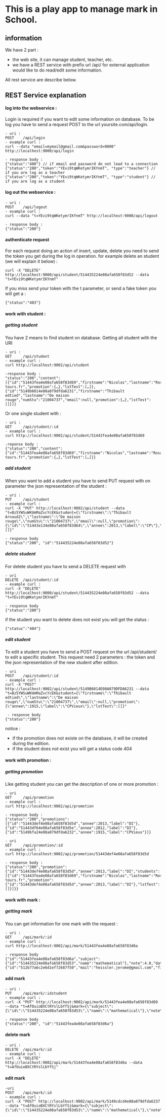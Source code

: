 # This is a play app to manage mark in School.

## information
We have 2 part : 

- the web site, it can manage student, teacher, etc.
- we have a REST service with prefix url /api/ for external application would like to do read/edit some information.
 
All rest service are describe below.

## REST Service explanation

#### log into the webservice : 
Login is required if you want to edit some information on database. To be log you have to send a request POST to the url yoursite.com/api/login.

	- uri : 
	POST	/api/login
	- example curl : 
	curl --data "email=mymail@gmail.com&password=0000" http://localhost:9000/api/login
	
	- response body : 
	{"status":"400"} // if email and password do not lead to a connection
	{"status":"200","token":"YEvi9tqWKetymrIKYnmT", "type":"teacher"} // if you are log as a teacher
	{"status":"200","token":"YEvi9tqWKetymrIKYnmT", "type":"student"} // if you are log as a student

#### log out the webservice : 
	- uri : 
	POST	/api/logout
	- example curl : 
	curl --data "t=YEvi9tqWKetymrIKYnmT" http://localhost:9000/api/logout
	
	- response body : 
	{"status":"200"}
	
#### authenticate request
For each request doing an action of insert, update, delete you need to send the token you get during the log in operation.
for example delete an student (we will explain it below) : 

	curl -X "DELETE" http://localhost:9000/api/student/514435224e08afa658f83d52 --data "t=YEvi9tqWKetymrIKYnmT"
	
If you miss send your token with the t parameter, or send a fake token you will get a :

	{"status":"403"}
	

#### work with student : 

##### getting student
You have 2 means to find student on database. Getting all student with the URI

	- uri : 
	GET		/api/student
	- example curl : 
	curl http://localhost:9002/api/student
	
	-response body : 
	"status":"200","content":[{"id":"51443fea4e08afa658f83d69","firstname":"Nicolas","lastname":"Rosado","numStu":"21004736","email":"rosado.nicolas@etu.univ-tours.fr","promotion":{…},"lstTest":[…]},{"id":"5149b6014e08a079dfda6231","firstname":"Thibault edtied","lastname":"De maison rouge","numStu":"21004737","email":null,"promotion":{…},"lstTest":[]}]}
	
Or one single student with : 
	
	- uri : 
	GET		/api/student/:id
	- example curl : 
	curl http://localhost:9002/api/student/51443fea4e08afa658f83d69
	
	-reponse body : 
	{"status":"200","content":{"id":"51443fea4e08afa658f83d69","firstname":"Nicolas","lastname":"Rosado","numStu":"21004736","email":"rosado.nicolas@etu.univ-tours.fr","promotion":{…},"lstTest":[…]}}
	


##### add student
When you want to add a student you have to send PUT request with on parameter the json representation of the student : 

	- uri :
	PUT 	/api/student
	- example curl : 
	curl -X "PUT" http://localhost:9002/api/student --data "t=Bz5YWSuWKUmMaZvcYcEK&student={\"firstname\":\"Thibault Arnaud2\",\"lastname\":\"De maison rouge\",\"numStu\":\"21004737\",\"email\":null,\"promotion\":{\"id\":\"51443e134e08afa658f83d64\",\"annee\":2013,\"label\":\"CP\"},\"lstTest\":[]}" 
	
	- response body
	{"status":"200", "id":"514435224e08afa658f83d52"}
	
##### delete student	
For delete student you have to send a DELETE request with 

	- uri
	DELETE 	/api/student/:id
	- example curl : 
	curl -X "DELETE" http://localhost:9000/api/student/514435224e08afa658f83d52 --data "t=YEvi9tqWKetymrIKYnmT"
	
	- response body
	{"status":"200"}

if the student you want to delete does not exist you will get the status :

	{"status":"404"}

##### edit student
To edit a student you have to send a POST request on the url /api/student/<id> to edit a specific student. This request need 2 parameters : the token and the json representation of the new student after edition.

	- uri
	POST	/api/student/:id
	- example curl : 
	curl -X "POST" http://localhost:9002/api/student/5149B6014E08A079DFDA6231 --data "t=Bz5YWSuWKUmMaZvcYcEK&student={\"firstname\":\"Thibault edtied\",\"lastname\":\"De maison rouge\",\"numStu\":\"21004737\",\"email\":null,\"promotion\":{\"annee\":1915,\"label\":\"CPVieux\"},\"lstTest\":[]}"
	
	 - response body
	{"status":"200"}

notice : 

- if the promotion does not existe on the database, it will be created during the edition.
- if the student does not exist you will get a status code 404

#### work with promotion : 

##### getting promotion
Like getting student you can get the description of one or more promotion : 

	- uri 
	GET		/api/promotion
	- example curl : 
	curl http://localhost:9002/api/promotion
	
	- response body : 
	{"status":"200","promotions":[{"id":"51443def4e08afa658f83d5d","annee":2013,"label":"DI"},{"id":"51443df64e08afa658f83d5e","annee":2012,"label":"DI"},{"id":"5149bfa24e08a079dfda6232","annee":1915,"label":"CPVieux"}]}
	
	- uri
	GET		/api/promotion/:id
	- example curl : 
	curl http://localhost:9002/api/promotion/51443def4e08afa658f83d5d
	
	- response body : 
	{"status":"200","promotion":{"id":"51443def4e08afa658f83d5d","annee":2013,"label":"DI","students":[{"id":"51443fea4e08afa658f83d69","firstname":"Nicolas","lastname":"Rosado","numStu":"21004736","email":"rosado.nicolas@etu.univ-tours.fr","promotion":{"id":"51443def4e08afa658f83d5d","annee":2013,"label":"DI"},"lstTest":[]}]}}

#### work with mark : 

##### getting mark
You can get information for one mark with the request : 
	
	- uri :
	GET		/api/mark/:id
	- example curl :
	curl http://localhost:9002/api/mark/51443fea4e08afa658f83d6a

	- response body
	{"id":"51443fea4e08afa658f83d6a","subject":{"id":"514435224e08afa658f83d53","name":"mathematical"},"note":4.0,"date":"03/25/13","teacher":{"id":"512b77a6c2e6d1ef72687f50","mail":"heissler.jerome@gmail.com","firstname":"Jérome","lastname":"Heissler","delete":false}} 


#### add mark

	- uri : 
	PUT 	/api/mark/:idstudent
	- example curl : 
	curl -X "PUT" http://localhost:9002/api/mark/51443fea4e08afa658f83d69 --data "t=AfOuioBXCtRYslLbYfSj&mark={\"subject\":{\"id\":\"514435224e08afa658f83d53\",\"name\":\"mathematical\"},\"note\":14.0,\"date\":\"03/25/13\"}"
	
	- response body
	{"status":"200", "id":"51443fea4e08afa658f83d6a"}

#### delete mark
	
	- uri : 
	DELETE 	/api/mark/:id
	- example curl : 
	curl -X "DELETE" http://localhost:9002/api/mark/51443fea4e08afa658f83d6a --data "t=AfOuioBXCtRYslLbYfSj"
	
#### edit mark

	-uri
	POST	/api/mark/:id
	- example curl : 
	curl -X "POST" http://localhost:9002/api/mark/5149cdcd4e08a079dfda6237 --data "t=AfOuioBXCtRYslLbYfSj&mark={\"subject\":{\"id\":\"514435224e08afa658f83d53\",\"name\":\"mathematical\"},\"note\":10.0,\"date\":\"03/25/13\"}"
	
	
	
	
	
	
	